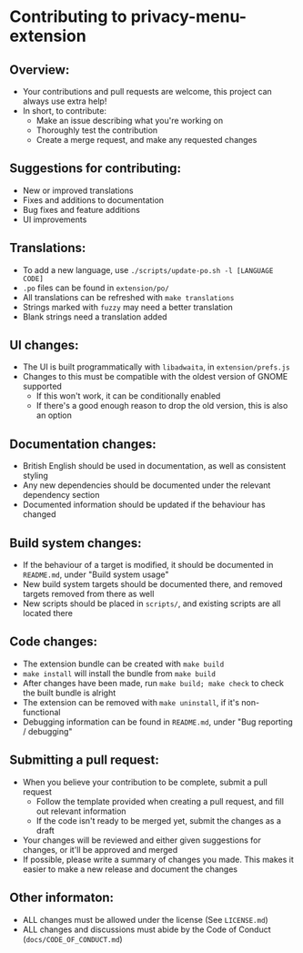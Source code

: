 # Contributing to privacy-menu-extension
## Overview:
  - Your contributions and pull requests are welcome, this project can always use extra help!
  - In short, to contribute:
    - Make an issue describing what you're working on
    - Thoroughly test the contribution
    - Create a merge request, and make any requested changes

## Suggestions for contributing:
  - New or improved translations
  - Fixes and additions to documentation
  - Bug fixes and feature additions
  - UI improvements

## Translations:
  - To add a new language, use `./scripts/update-po.sh -l [LANGUAGE CODE]`
  - `.po` files can be found in `extension/po/`
  - All translations can be refreshed with `make translations`
  - Strings marked with `fuzzy` may need a better translation
  - Blank strings need a translation added

## UI changes:
  - The UI is built programmatically with `libadwaita`, in `extension/prefs.js`
  - Changes to this must be compatible with the oldest version of GNOME supported
    - If this won't work, it can be conditionally enabled
    - If there's a good enough reason to drop the old version, this is also an option

## Documentation changes:
  - British English should be used in documentation, as well as consistent styling
  - Any new dependencies should be documented under the relevant dependency section
  - Documented information should be updated if the behaviour has changed

## Build system changes:
  - If the behaviour of a target is modified, it should be documented in `README.md`, under "Build system usage"
  - New build system targets should be documented there, and removed targets removed from there as well
  - New scripts should be placed in `scripts/`, and existing scripts are all located there

## Code changes:
  - The extension bundle can be created with `make build`
  - `make install` will install the bundle from `make build`
  - After changes have been made, run `make build; make check` to check the built bundle is alright
  - The extension can be removed with `make uninstall`, if it's non-functional
  - Debugging information can be found in `README.md`, under "Bug reporting / debugging"

## Submitting a pull request:
  - When you believe your contribution to be complete, submit a pull request
    - Follow the template provided when creating a pull request, and fill out relevant information
    - If the code isn't ready to be merged yet, submit the changes as a draft
  - Your changes will be reviewed and either given suggestions for changes, or it'll be approved and merged
  - If possible, please write a summary of changes you made. This makes it easier to make a new release and document the changes

## Other informaton:
  - ALL changes must be allowed under the license (See `LICENSE.md`)
  - ALL changes and discussions must abide by the Code of Conduct (`docs/CODE_OF_CONDUCT.md`)
